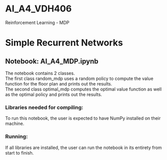 # AI_A4_VDH406
Reinforcement Learning - MDP

# Simple Recurrent Networks
## Notebook: AI_A4_MDP.ipynb
The notebook contains 2 classes.  
The first class random_mdp uses a random policy to compute the value function for the floor plan and prints out the results.  
The second class optimal_mdp computes the optimal value function as well as the optimal policy and prints out the results.
### Libraries needed for compiling:
To run this notebook, the user is expected to have NumPy installed on their machine.
### Running:
If all libraries are installed, the user can run the notebook in its entirety from start to finish.  


